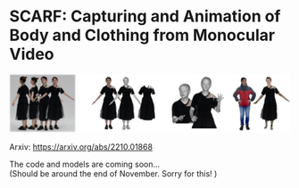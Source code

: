 # SCARF: Capturing and Animation of Body and Clothing from Monocular Video 
  <p align="center">   
  <img src="Doc/images/Teaser.png">
  </p>  

Arxiv: https://arxiv.org/abs/2210.01868   

The code and models are coming soon...   
(Should be around the end of November. Sorry for this! )

